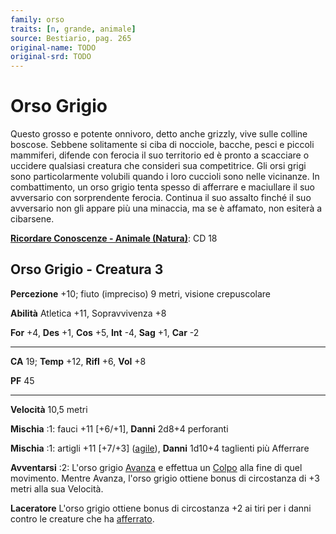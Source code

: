 ```yaml
---
family: orso
traits: [n, grande, animale]
source: Bestiario, pag. 265
original-name: TODO
original-srd: TODO
---
```


# Orso Grigio

Questo grosso e potente onnivoro, detto anche grizzly, vive sulle colline
boscose. Sebbene solitamente si ciba di nocciole, bacche, pesci e piccoli
mammiferi, difende con ferocia il suo territorio ed è pronto a scacciare o
uccidere qualsiasi creatura che consideri sua competitrice. Gli orsi grigi sono
particolarmente volubili quando i loro cuccioli sono nelle vicinanze. In
combattimento, un orso grigio tenta spesso di afferrare e maciullare il suo
avversario con sorprendente ferocia. Continua il suo assalto finché il suo
avversario non gli appare più una minaccia, ma se è affamato, non esiterà a
cibarsene.

**[Ricordare Conoscenze - Animale (Natura)](/azioni/ricordare-conoscenze)**: CD
18

## Orso Grigio - Creatura 3

**Percezione** +10; fiuto (impreciso) 9 metri, visione crepuscolare

**Abilità** Atletica +11, Sopravvivenza +8

**For** +4, **Des** +1, **Cos** +5, **Int** -4, **Sag** +1, **Car** -2

---

**CA** 19; **Temp** +12, **Rifl** +6, **Vol** +8

**PF** 45

---

**Velocità** 10,5 metri

**Mischia** :1: fauci +11 \[+6/+1], **Danni** 2d8+4 perforanti

**Mischia** :1: artigli +11 \[+7/+3] ([agile](/tratti/agile)), **Danni** 1d10+4
taglienti più Afferrare

**Avventarsi** :2: L'orso grigio [Avanza](/azioni/avanzare) e effettua un
[Colpo](/azioni/colpire) alla fine di quel movimento. Mentre Avanza, l'orso
grigio ottiene bonus di circostanza di +3 metri alla sua Velocità.

**Laceratore** L'orso grigio ottiene bonus di circostanza +2 ai tiri per i danni
contro le creature che ha [afferrato](/condizioni/afferrato).
